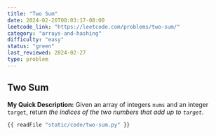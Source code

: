 ```yaml
---
title: "Two Sum"
date: 2024-02-26T08:03:17-08:00
leetcode_link: "https://leetcode.com/problems/two-sum/"
category: "arrays-and-hashing"
difficulty: "easy"
status: "green"
last_reviewed: 2024-02-27
type: problem
---
```


## Two Sum

**My Quick Description:** Given an array of integers `nums` and an integer `target`, return *the indices of the two numbers that add up to `target`*.

```python
{{ readFile "static/code/two-sum.py" }}
